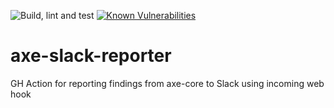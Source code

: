 ![Build, lint and test](https://github.com/equinor/axe-slack-reporter/actions/workflows/build-lint-test.yml/badge.svg)
[![Known Vulnerabilities](https://snyk.io/test/github/equinor/axe-slack-reporter/badge.svg?targetFile=package.json)](https://snyk.io/test/github/equinor/axe-slack-reporter?targetFile=package.json)


# axe-slack-reporter
GH Action for reporting findings from axe-core to Slack using incoming web hook

